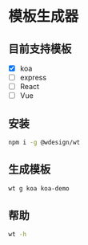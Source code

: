 # 模板生成器


## 目前支持模板
- [x] koa
- [ ] express
- [ ] React
- [ ] Vue

## 安装
```bash
npm i -g @wdesign/wt
```

## 生成模板
```bash
wt g koa koa-demo
```

## 帮助

```bash
wt -h
```